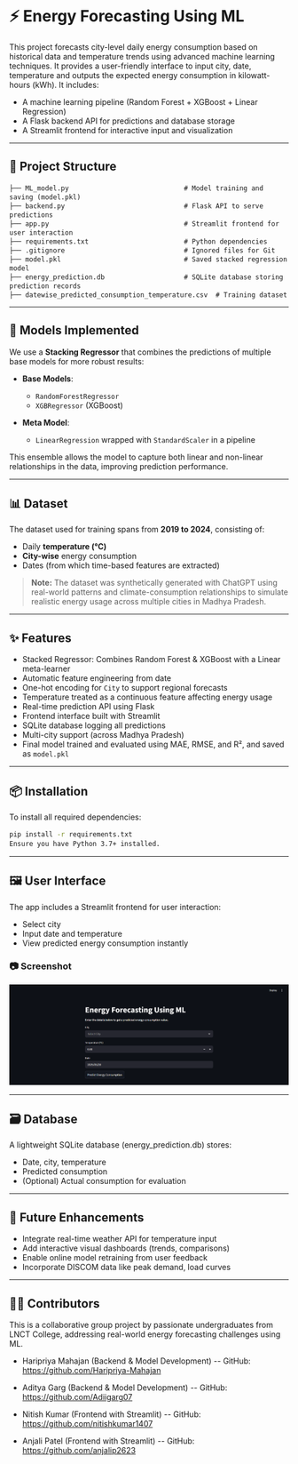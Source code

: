 # ⚡ Energy Forecasting Using ML

This project forecasts city-level daily energy consumption based on historical data and temperature trends using advanced machine learning techniques. It provides a user-friendly interface to input city, date, temperature and outputs the expected energy consumption in kilowatt-hours (kWh). It includes:

- A machine learning pipeline (Random Forest + XGBoost + Linear Regression)
- A Flask backend API for predictions and database storage
- A Streamlit frontend for interactive input and visualization

---

## 📁 Project Structure

```
├── ML_model.py                             # Model training and saving (model.pkl)
├── backend.py                              # Flask API to serve predictions
├── app.py                                  # Streamlit frontend for user interaction
├── requirements.txt                        # Python dependencies
├── .gitignore                              # Ignored files for Git
├── model.pkl                               # Saved stacked regression model
├── energy_prediction.db                    # SQLite database storing prediction records
├── datewise_predicted_consumption_temperature.csv  # Training dataset
```

---

## 🧠 Models Implemented

We use a **Stacking Regressor** that combines the predictions of multiple base models for more robust results:

- **Base Models**:
  - `RandomForestRegressor`
  - `XGBRegressor` (XGBoost)

- **Meta Model**:
  - `LinearRegression` wrapped with `StandardScaler` in a pipeline

This ensemble allows the model to capture both linear and non-linear relationships in the data, improving prediction performance.

---

## 📊 Dataset

The dataset used for training spans from **2019 to 2024**, consisting of:

- Daily **temperature (°C)**
- **City-wise** energy consumption
- Dates (from which time-based features are extracted)

> **Note:** The dataset was synthetically generated with ChatGPT using real-world patterns and climate-consumption relationships to simulate realistic energy usage across multiple cities in Madhya Pradesh.

---

## ✨ Features

- Stacked Regressor: Combines Random Forest & XGBoost with a Linear meta-learner
- Automatic feature engineering from date
- One-hot encoding for `City` to support regional forecasts
- Temperature treated as a continuous feature affecting energy usage
- Real-time prediction API using Flask
- Frontend interface built with Streamlit
- SQLite database logging all predictions
- Multi-city support (across Madhya Pradesh)
- Final model trained and evaluated using MAE, RMSE, and R², and saved as `model.pkl`

---

## 📦 Installation

To install all required dependencies:

```bash
pip install -r requirements.txt
Ensure you have Python 3.7+ installed.
```

---

## 🖼️ User Interface

The app includes a Streamlit frontend for user interaction:

- Select city
- Input date and temperature
- View predicted energy consumption instantly

### 📷 Screenshot

![Streamlit UI Screenshot](images/streamlit_ui.png)

---

## 🗃️ Database
A lightweight SQLite database (energy_prediction.db) stores:

- Date, city, temperature
- Predicted consumption
- (Optional) Actual consumption for evaluation

---

## 🚀 Future Enhancements
- Integrate real-time weather API for temperature input
- Add interactive visual dashboards (trends, comparisons)
- Enable online model retraining from user feedback
- Incorporate DISCOM data like peak demand, load curves

---

## 🙋‍♀️ Contributors
This is a collaborative group project by passionate undergraduates from LNCT College, addressing real-world energy forecasting challenges using ML.

- Haripriya Mahajan (Backend & Model Development)
-- GitHub: https://github.com/Haripriya-Mahajan

- Aditya Garg (Backend & Model Development)
-- GitHub: https://github.com/Adiigarg07

- Nitish Kumar (Frontend with Streamlit)
-- GitHub: https://github.com/nitishkumar1407

- Anjali Patel (Frontend with Streamlit)
-- GitHub: https://github.com/anjalip2623
